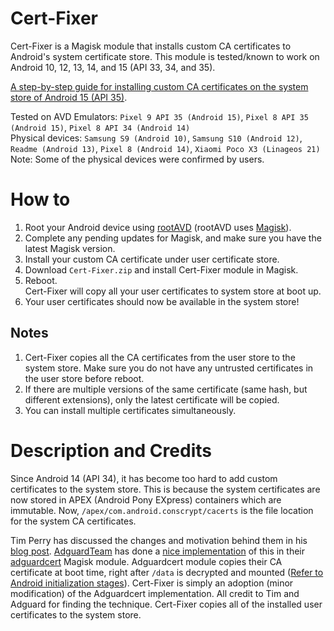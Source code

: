 # Cert-Fixer

Cert-Fixer is a Magisk module that installs custom CA certificates to Android's system certificate store.
This module is tested/known to work on Android 10, 12, 13, 14, and 15 (API 33, 34, and 35). 

[A step-by-step guide for installing custom CA certificates on the system store of Android 15 (API 35)](https://blog.pwnlogs.dev/articles/cert-fixer/index.html).

Tested on AVD Emulators: `Pixel 9 API 35 (Android 15)`, `Pixel 8 API 35 (Android 15)`, `Pixel 8 API 34 (Android 14)`  
Physical devices:  `Samsung S9 (Android 10)`, `Samsung S10 (Android 12)`, `Readme (Android 13)`, `Pixel 8 (Android 14)`, `Xiaomi Poco X3 (Linageos 21)`   
Note: Some of the physical devices were confirmed by users.

# How to

1. Root your Android device using [rootAVD](https://gitlab.com/newbit/rootAVD) (rootAVD uses [Magisk](https://github.com/topjohnwu/Magisk)).
2. Complete any pending updates for Magisk, and make sure you have the latest Magisk version.
3. Install your custom CA certificate under user certificate store.  
4. Download `Cert-Fixer.zip` and install Cert-Fixer module in Magisk.
5. Reboot.  
   Cert-Fixer will copy all your user certificates to system store at boot up.
6. Your user certificates should now be available in the system store!

## Notes
1. Cert-Fixer copies all the CA certificates from the user store to the system store. Make sure you do not have any untrusted certificates in the user store before reboot.
2. If there are multiple versions of the same certificate (same hash, but different extensions), only the latest certificate will be copied.
3. You can install multiple certificates simultaneously.


# Description and Credits

Since Android 14 (API 34), it has become too hard to add custom certificates to the system store. This is because the system certificates are now stored in APEX (Android Pony EXpress) containers which are immutable. Now, `/apex/com.android.conscrypt/cacerts` is the file location for the system CA certificates.

Tim Perry has discussed the changes and motivation behind them in his [blog post](https://httptoolkit.com/blog/android-14-install-system-ca-certificate/#how-to-install-system-ca-certificates-in-android-14). [AdguardTeam](https://github.com/AdguardTeam) has done a [nice implementation](https://github.com/AdguardTeam/adguardcert/blob/9b0fe1e0907228a2dd69e4b0fe9cac848add336a/module/post-fs-data.sh) of this in their [adguardcert](https://github.com/AdguardTeam/adguardcert) Magisk module. Adguardcert module copies their CA certificate at boot time, right after `/data` is decrypted and mounted ([Refer to Android initialization stages](https://sx.ix5.org/info/android-init-stages/)). Cert-Fixer is simply an adoption (minor modification) of the Adguardcert implementation. All credit to Tim and Adguard for finding the technique. Cert-Fixer copies all of the installed user certificates to the system store. 


